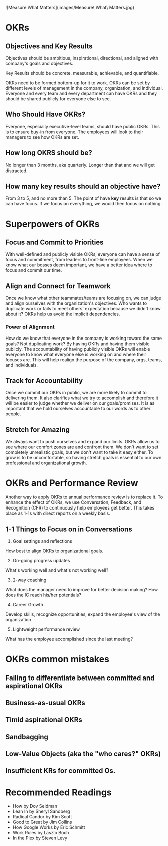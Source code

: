 ![Measure What Matters](images/Measure\ What\ Matters.jpg)

# OKRs

## Objectives and Key Results

Objectives should be ambitious, inspirational, directional, and aligned with
company's goals and objectives.

Key Results should be concrete, measurable, achievable, and quantifiable.

OKRs need to be formed bottom-up for it to work. OKRs can be set by different
levels of management in the company, organization, and individual. Everyone and
every team and every department can have OKRs and they should be shared publicly
for everyone else to see.

## Who Should Have OKRs?

Everyone, especially executive-level teams, should have public OKRs. This is to
ensure buy-in from everyone. The employees will look to their managers to see
how OKRs are set. 

## How long OKRS should be?

No longer than 3 months, aka quarterly. Longer than that and we will get
distracted.

## How many key results should an objective have?

From 3 to 5, and no more than 5. The point of have __key__ results is that so we
can have focus. If we focus on everything, we would then focus on nothing.

# Superpowers of OKRs

## Focus and Commit to Priorities

With well-defined and publicly visible OKRs, everyone can have a sense of focus
and commitment, from leaders to front-line employees. When we know what our
bosses deem important, we have a better idea where to focus and commit our time.

## Align and Connect for Teamwork

Once we know what other teammates/teams are focusing on, we can judge and align
ourselves with the organization's objectives. Who wants to duplicate work or
fails to meet others' expectation because we didn't know about it? OKRs help us
avoid the implicit dependencies.

### Power of Alignment

How do we know that everyone in the company is working toward the same goals?
Not duplicating work? By having OKRs and having them visible publicly. The
accountability of having publicly visible OKRs will enable everyone to know what
everyone else is working on and where their focuses are. This will help realign
the purpose of the company, orgs, teams, and individuals. 

## Track for Accountability

Once we commit our OKRs in public, we are more likely to commit to delivering
them. It also clarifies what we try to accomplish and therefore it will be
easier to judge whether we deliver on our goals/promises. It is as important
that we hold ourselves accountable to our words as to other people.

## Stretch for Amazing

We always want to push ourselves and expand our limits. OKRs allow us to see
where our comfort zones are and confront them. We don't want to set completely
unrealistic goals, but we don't want to take it easy either. To grow is to be
uncomfortable, so having stretch goals is essential to our own professional and
organizational growth.

# OKRs and Performance Review

Another way to apply OKRs to annual performance review is to replace it. To
enhance the effect of OKRs, we use Conversation, Feedback, and Recognition (CFR)
to continuously help employees get better. This takes place as 1-1s with direct
reports on a weekly basis.

## 1-1 Things to Focus on in Conversations

1. Goal settings and reflections

How best to align OKRs to organizational goals.

2. On-going progress updates

What's working well and what's not working well?

3. 2-way coaching

What does the manager need to improve for better decision making? How does the
IC reach his/her potentials?

4. Career Growth

Develop skills, recognize opportunities, expand the employee's view of the
organization

5. Lightweight performance review

What has the employee accomplished since the last meeting?

# OKRs common mistakes

## Failing to differentiate between committed and aspirational OKRs

## Business-as-usual OKRs

## Timid aspirational OKRs

## Sandbagging

## Low-Value Objects (aka the "who cares?" OKRs)

## Insufficient KRs for committed Os.

# Recommended Readings

- How by Dov Seidman
- Lean In by Sheryl Sandberg
- Radical Candor by Kim Scott
- Good to Great by Jim Collins
- How Google Works by Eric Schmitt
- Work Rules by Laszlo Boch
- In the Plex by Steven Levy
